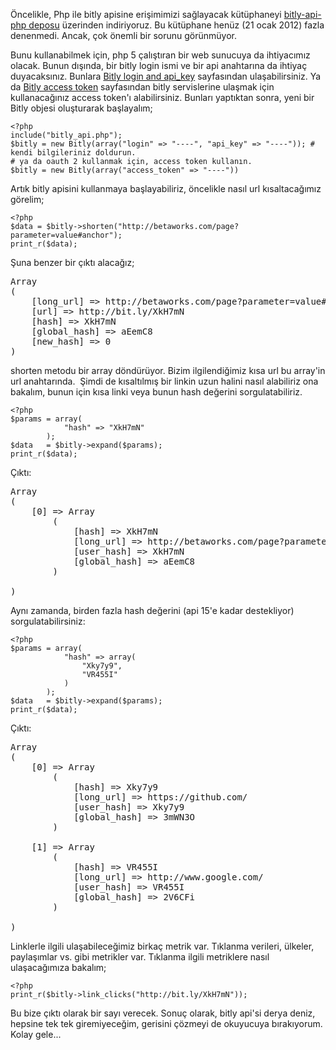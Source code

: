 <!--
.. date: 2013-01-23 00:18:30
.. slug: bitly-php-kutuphane
.. title: Bitly ve php ile url kısaltmak
.. description: Bir php kütüphanesi aracılığıyla, bitly api'ye bağlanıp, url kısaltma, uzatma ve url istatistikleri alma örneklerle anlatılıyor.
-->

Öncelikle, Php ile bitly apisine erişimimizi sağlayacak kütüphaneyi
[bitly-api-php deposu] üzerinden indiriyoruz. Bu kütüphane henüz (21 ocak 2012) fazla
denenmedi. Ancak, çok önemli bir sorunu görünmüyor.

Bunu kullanabilmek için, php 5 çalıştıran bir web sunucuya da
ihtiyacımız olacak. Bunun dışında, bir bitly login ismi ve bir api
anahtarına da ihtiyaç duyacaksınız. Bunlara [Bitly login and api_key] sayfasından ulaşabilirsiniz.
Ya da [Bitly access token] sayfasından bitly servislerine ulaşmak için kullanacağınız access
token'ı alabilirsiniz. Bunları yaptıktan sonra, yeni bir Bitly objesi
oluşturarak başlayalım; <!-- TEASER_END -->

    <?php
    include("bitly_api.php");
    $bitly = new Bitly(array("login" => "----", "api_key" => "----")); # kendi bilgileriniz doldurun.
    # ya da oauth 2 kullanmak için, access token kullanın.
    $bitly = new Bitly(array("access_token" => "----"))

Artık bitly apisini kullanmaya başlayabiliriz, öncelikle nasıl url
kısaltacağımız görelim;

    <?php
    $data = $bitly->shorten("http://betaworks.com/page?parameter=value#anchor");
    print_r($data);

Şuna benzer bir çıktı alacağız;
<pre>
Array
(
    [long_url] => http://betaworks.com/page?parameter=value#anchor
    [url] => http://bit.ly/XkH7mN
    [hash] => XkH7mN
    [global_hash] => aEemC8
    [new_hash] => 0
)
</pre>

shorten metodu bir array döndürüyor. Bizim ilgilendiğimiz kısa url bu
array'in url anahtarında.  Şimdi de kısaltılmış bir linkin uzun halini
nasıl alabiliriz ona bakalım, bunun için kısa linki veya bunun hash
değerini sorgulatabiliriz.

    <?php
    $params = array(
                "hash" => "XkH7mN"
            );
    $data   = $bitly->expand($params);
    print_r($data);

Çıktı:
<pre>
Array
(
    [0] => Array
        (
            [hash] => XkH7mN
            [long_url] => http://betaworks.com/page?parameter=value#anchor
            [user_hash] => XkH7mN
            [global_hash] => aEemC8
        )

) </pre>

Aynı zamanda, birden fazla hash değerini (api 15'e kadar destekliyor)
sorgulatabilirsiniz:

    <?php
    $params = array(
                "hash" => array(
                    "Xky7y9",
                    "VR455I"
                )
            );
    $data   = $bitly->expand($params);
    print_r($data);

Çıktı:
	
<pre>
Array
(
    [0] => Array
        (
            [hash] => Xky7y9
            [long_url] => https://github.com/
            [user_hash] => Xky7y9
            [global_hash] => 3mWN3O
        )

    [1] => Array
        (
            [hash] => VR455I
            [long_url] => http://www.google.com/
            [user_hash] => VR455I
            [global_hash] => 2V6CFi
        )

) </pre>

Linklerle ilgili ulaşabileceğimiz birkaç metrik var. Tıklanma verileri,
ülkeler, paylaşımlar vs. gibi metrikler var. Tıklanma ilgili metriklere
nasıl ulaşacağımıza bakalım;

    <?php
    print_r($bitly->link_clicks("http://bit.ly/XkH7mN"));

Bu bize çıktı olarak bir sayı verecek. Sonuç olarak, bitly api'si derya
deniz, hepsine tek tek giremiyeceğim, gerisini çözmeyi de okuyucuya
bırakıyorum. Kolay gele...

  [bitly-api-php deposu]: https://github.com/yasar11732/bitly-api-php
  [Bitly login and api_key]: https://bitly.com/a/your_api_key "Bitly login and api_key"
  [Bitly access token]: https://bitly.com/a/oauth_apps "Bitly access token"